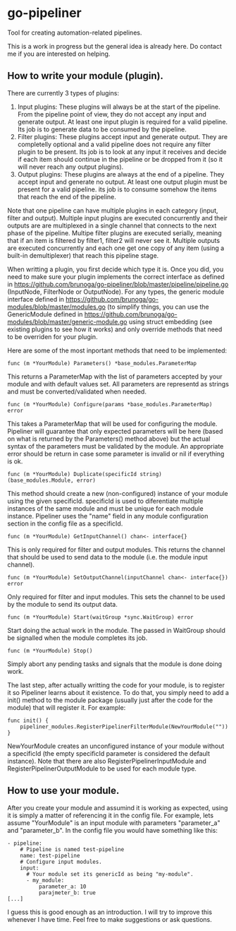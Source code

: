 go-pipeliner
============

Tool for creating automation-related pipelines.

This is a work in progress but the general idea is already here. Do contact me if you are interested on helping.

How to write your module (plugin).
----------------------------------

There are currently 3 types of plugins:

1. Input plugins: These plugins will always be at the start of the pipeline. From the pipeline point of view, they do not accept any input and generate output. At least one input plugin is required for a valid pipeline. Its job is to generate data to be consumed by the pipeline.
2. Filter plugins: These plugins accept input and generate output. They are completelly optional and a valid pipeline does not require any filter plugin to be present. Its job is to look at any input it receives and decide if each item should continue in the pipeline or be dropped from it (so it will never reach any output plugins).
3. Output plugins: These plugins are always at the end of a pipeline. They accept input and generate no output. At least one output plugin must be present for a valid pipeline. its job is to consume somehow the items that reach the end of the pipeline.

Note that one pipeline can have multiple plugins in each category (input, filter and output). Multiple input plugins are executed concurrently and their outputs are are multiplexed in a single channel that connects to the next phase of the pipeline. Multipe filter plugins are executed serially, meaning that if an item is filtered by filter1, filter2 will never see it. Multiple outputs are executed concurrently and each one get one copy of any item (using a built-in demultiplexer) that reach this pipeline stage.

When writting a plugin, you first decide which type it is. Once you did, you need to make sure your plugin implements the correct interface as defined in https://github.com/brunoga/go-pipeliner/blob/master/pipeline/pipeline.go (InputNode, FilterNode or OutputNode). For any types, the generic module interface defined in https://github.com/brunoga/go-modules/blob/master/modules.go (to simplify things, you can use the GenericModule defined in https://github.com/brunoga/go-modules/blob/master/generic-module.go using struct embedding (see existing plugins to see how it works) and only override methods that need to be overriden for your plugin.

Here are some of the most inportant methods that need to be implemented:

    func (m *YourModule) Parameters() *base_modules.ParameterMap

This returns a ParameterMap with the list of parameters accepted by your module and with default values set. All parameters are representd as strings and must be converted/validated when needed.

    func (m *YourModule) Configure(params *base_modules.ParameterMap) error

This takes a ParameterMap that will be used for configuring the module. Pipeliner will guarantee that only expected parameters will be here (based on what is returned by the Parameters() method above) but the actual syntax of the parameters must be validated by the module. An appropriate error should be return in case some parameter is invalid or nil if everything is ok.

    func (m *YourModule) Duplicate(specificId string) (base_modules.Module, error)

This method should create a new (non-configured) instance of your module using the given specificId. specificId is used to diferentiate multiple instances of the same module and must be unique for each module instance. Pipeliner uses the "name" field in any module configuration section in the config file as a specificId.

    func (m *YourModule) GetInputChannel() chan<- interface{}

This is only required for filter and output modules. This returns the channel that should be used to send data to the module (i.e. the module input channel).

    func (m *YourModule) SetOutputChannel(inputChannel chan<- interface{}) error

Only required for filter and input modules. This sets the channel to be used by the module to send its output data.

    func (m *YourModule) Start(waitGroup *sync.WaitGroup) error

Start doing the actual work in the module. The passed in WaitGroup should be signalled when the module completes its job.

    func (m *YourModule) Stop()

Simply abort any pending tasks and signals that the module is done doing work.

The last step, after actually writting the code for your module, is to register it so Pipeliner learns about it existence. To do that, you simply need to add a init() method to the module package (usually just after the code for the module) that will register it. For example:

    func init() {
	    pipeliner_modules.RegisterPipelinerFilterModule(NewYourModule(""))
    }

NewYourModule creates an unconfigured instance of your module without a specificId (the empty specificId parameter is considered the default instance). Note that there are also RegisterPipelinerInputModule and RegisterPipelinerOutputModule to be used for each module type.

How to use your module.
-----------------------

After you create your module and assumind it is working as expected, using it is simply a matter of referencing it in the config file. For example, lets assume "YourModule" is an input module with parameters "parameter_a" and "parameter_b". In the config file you would have something like this:

    - pipeline:
        # Pipeline is named test-pipeline
        name: test-pipeline
        # Configure input modules.
        input:
          # Your module set its genericId as being "my-module".  
          - my_module:
              parameter_a: 10
              parajmeter_b: true
    [...]

I guess this is good enough as an introduction. I will try to improve this whenever I have time. Feel free to make suggestions or ask questions.

